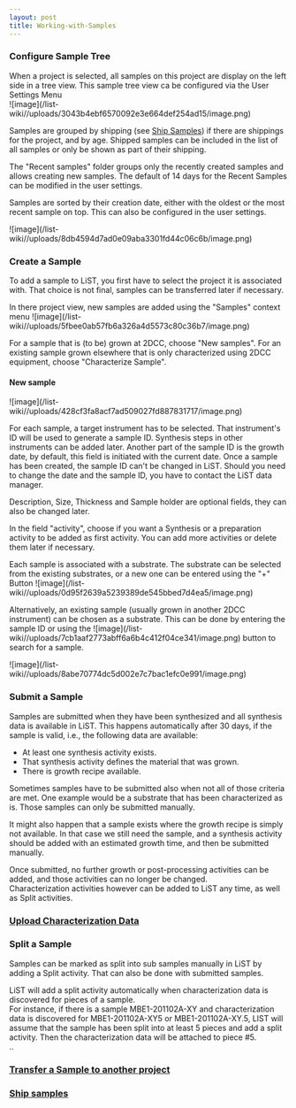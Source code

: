 ```yaml
---
layout: post
title: Working-with-Samples
---
```


### Configure Sample Tree

When a project is selected, all samples on this project are display on the left side in a tree view. This sample tree view ca be configured via the User Settings Menu\
![image]\(/list-wiki//uploads/3043b4ebf6570092e3e664def254ad15/image.png\)

Samples are grouped by shipping (see [Ship Samples](user-guide/ship-samples)) if there are shippings for the project, and by age. Shipped samples can be included in the list of all samples or only be shown as part of their shipping.

The "Recent samples" folder groups only the recently created samples and allows creating new samples. The default of 14 days for the Recent Samples can be modified in the user settings.

Samples are sorted by their creation date, either with the oldest or the most recent sample on top. This can also be configured in the user settings.

![image]\(/list-wiki//uploads/8db4594d7ad0e09aba3301fd44c06c6b/image.png\)

### Create a Sample

To add a sample to LiST, you first have to select the project it is associated with. That choice is not final, samples can be transferred later if necessary.

In there project view, new samples are added using the "Samples" context menu ![image]\(/list-wiki//uploads/5fbee0ab57fb6a326a4d5573c80c36b7/image.png\)

For a sample that is (to be) grown at 2DCC, choose "New samples". For an existing sample grown elsewhere that is only characterized using 2DCC equipment, choose "Characterize Sample".

#### New sample

![image]\(/list-wiki//uploads/428cf3fa8acf7ad509027fd887831717/image.png\) 

For each sample, a target instrument has to be selected. That instrument's ID will be used to generate a sample ID. Synthesis steps in other instruments can be added later. Another part of the sample ID is the growth date, by default, this field is initiated with the current date. Once a sample has been created, the sample ID can't be changed in LiST. Should you need to change the date and the sample ID, you have to contact the LiST data manager.

Description, Size, Thickness and Sample holder are optional fields, they can also be changed later.

In the field "activity", choose if you want a Synthesis or a preparation activity to be added as first activity. You can add more activities or delete them later if necessary.

Each sample is associated with a substrate. The substrate can be selected from the existing substrates, or a new one can be entered using the "+" Button ![image]\(/list-wiki//uploads/0d95f2639a5239389de545bbed7d4ea5/image.png\)

Alternatively, an existing sample (usually grown in another 2DCC instrument) can be chosen as a substrate. This can be done by entering the sample ID or using the ![image]\(/list-wiki//uploads/7cb1aaf2773abff6a6b4c412f04ce341/image.png\) button to search for a sample.

![image]\(/list-wiki//uploads/8abe70774dc5d002e7c7bac1efc0e991/image.png\)

### Submit a Sample

Samples are submitted when they have been synthesized and all synthesis data is available in LiST. This happens automatically after 30 days, if the sample is valid, i.e., the following data are available:

* At least one synthesis activity exists.
* That synthesis activity defines the material that was grown.
* There is growth recipe available.

Sometimes samples have to be submitted also when not all of those criteria are met. One example would be a substrate that has been characterized as is. Those samples can only be submitted manually.

It might also happen that a sample exists where the growth recipe is simply not available. In that case we still need the sample, and a synthesis activity should be added with an estimated growth time, and then be submitted manually.

Once submitted, no further growth or post-processing activities can be added, and those activities can no longer be changed.\
Characterization activities however can be added to LiST any time, as well as Split activities.

### [Upload Characterization Data](user%20guide/upload%20folder)

### Split a Sample

Samples can be marked as split into sub samples manually in LiST by adding a Split activity. That can also be done with submitted samples.

LiST will add a split activity automatically when characterization data is discovered for pieces of a sample.\
For instance, if there is a sample MBE1-201102A-XY and characterization data is discovered for MBE1-201102A-XY5 or MBE1-201102A-XY.5, LIST will assume that the sample has been split into at least 5 pieces and add a split activity. Then the characterization data will be attached to piece #5.\
..

### [Transfer a Sample to another project](user%20guide/Transfer%20Sample)

### [Ship samples](user%20guide/Ship%20Samples)





